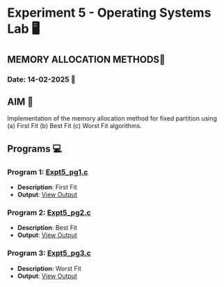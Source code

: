 # Experiment 5 - Operating Systems Lab 🖥️
## MEMORY ALLOCATION METHODS🐧
### Date: 14-02-2025 📅

## AIM 🎯
Implementation of the memory allocation method for fixed partition using (a) First Fit (b) Best Fit (c) Worst Fit algorithms.

## Programs 💻

### Program 1: [Expt5_pg1.c](https://github.com/iamkarthik2004/S4-OS-LAB-KTU-2025/blob/main/Expt5%20(14-02-2025)/Expt5_pg1.c)
- **Description**: First Fit
- **Output**: [View Output](https://github.com/iamkarthik2004/S4-OS-LAB-KTU-2025/blob/main/Expt5%20(14-02-2025)/Expt5_pg1.png)

### Program 2: [Expt5_pg2.c](https://github.com/iamkarthik2004/S4-OS-LAB-KTU-2025/blob/main/Expt5%20(14-02-2025)/Expt5_pg2.c)
- **Description**: Best Fit
-  **Output**: [View Output](https://github.com/iamkarthik2004/S4-OS-LAB-KTU-2025/blob/main/Expt5%20(14-02-2025)/Expt5_pg2.png)

### Program 3: [Expt5_pg3.c](https://github.com/iamkarthik2004/S4-OS-LAB-KTU-2025/blob/main/Expt4%20(27-01-2025)/Expt4_pg3.c)
- **Description**: Worst Fit
- **Output**: [View Output](https://github.com/iamkarthik2004/S4-OS-LAB-KTU-2025/blob/main/Expt4%20(27-01-2025)/Expt4_pg3.png)


